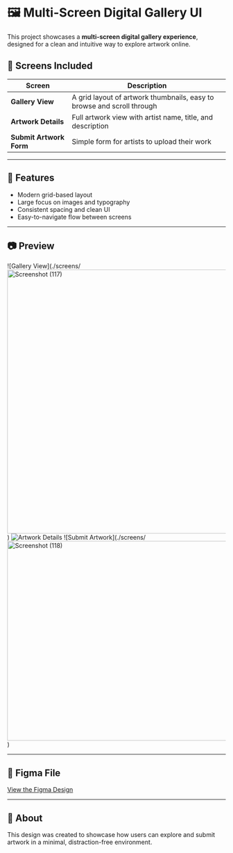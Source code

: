 # 🖼️ Multi-Screen Digital Gallery UI

This project showcases a **multi-screen digital gallery experience**, designed for a clean and intuitive way to explore artwork online.

## 📸 Screens Included
| Screen | Description |
|-------|-------------|
| **Gallery View** | A grid layout of artwork thumbnails, easy to browse and scroll through |
| **Artwork Details** | Full artwork view with artist name, title, and description |
| **Submit Artwork Form** | Simple form for artists to upload their work |

---

## 🧩 Features
- Modern grid-based layout
- Large focus on images and typography
- Consistent spacing and clean UI
- Easy-to-navigate flow between screens

---

## 📷 Preview
![Gallery View](./screens/<img width="963" height="608" alt="Screenshot (117)" src="https://github.com/user-attachments/assets/4f001f91-af8d-4bb6-b5ca-34095c1a3b88" />
)
![Artwork Details](./screens/artwork-details.png)
![Submit Artwork](./screens/<img width="725" height="460" alt="Screenshot (118)" src="https://github.com/user-attachments/assets/5651f83f-b20a-4fa4-86cd-a6b95f3f34e9" />
)

---

## 🔗 Figma File
[View the Figma Design]([https://www.figma.com/file/your-figma-link](https://www.figma.com/proto/ET6pw0rvCGcvjWcYFlkMAp/project?node-id=2814-759&t=3IGZT1jhTvVmRVnJ-1)) 

---

## 📜 About
This design was created to showcase how users can explore and submit artwork in a minimal, distraction-free environment.
